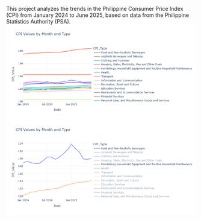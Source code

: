 This project analyzes the trends in the Philippine Consumer Price Index (CPI) from January 2024 to June 2025, based on data from the Philippine Statistics Authority (PSA).
![CPI Trends Chart](lineplot.png)
![CPI Trends Chart](lineplot1.png)
